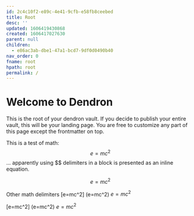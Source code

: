 ```yaml
---
id: 2c4c10f2-e89c-4e41-9cfb-e58fb8ceebed
title: Root
desc: ''
updated: 1606419430868
created: 1606417027630
parent: null
children:
  - e86ac3ab-dbe1-47a1-bcd7-9df0d0490b40
nav_order: 0
fname: root
hpath: root
permalink: /
---
```

# Welcome to Dendron

This is the root of your dendron vault. If you decide to publish your entire vault, this will be your landing page. You are free to customize any part of this page except the frontmatter on top. 

This is a test of math: $$e=mc^2$$ ... apparently using $$ delimiters in a block is presented as an inline equation.

$$
e=mc^2
$$

Other math delimiters  \[e=mc^2]  (e=mc^2) $e=mc^2$

\[e=mc^2] (e=mc^2) $e=mc^2$

